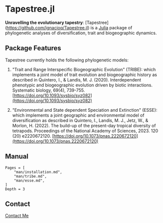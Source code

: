 # Tapestree.jl

**Unravelling the evolutionary tapestry**:
[Tapestree] (https://github.com/ignacioq/Tapestree.jl) is a 
[Julia](http://julialang.org) package of phylogenetic analyses of 
diversification, trait and biogeographic dynamics.


## Package Features

Tapestree currently holds the following phylogenetic models:

  1. "Trait and Range Interspecific Biogeographic Evolution" (TRIBE): which implements a joint model of trait evolution and biogeographic history as described in Quintero, I., & Landis, M. J. (2020). Interdependent phenotypic and biogeographic evolution driven by biotic interactions. Systematic biology, 69(4), 739-755. [https://doi.org/10.1093/sysbio/syz082](https://doi.org/10.1093/sysbio/syz082)

  2. "Environmental and State dependent Speciation and Extinction" (ESSE): which implements a joint geographic and environmental model of diversification as described in Quintero, I., Landis, M. J., Jetz, W., & Morlon, H. (2022). The build-up of the present-day tropical diversity of tetrapods. Proceedings of the National Academy of Sciences, 2023. 120 (20) e2220672120. [https://doi.org/10.1073/pnas.2220672120](https://doi.org/10.1073/pnas.2220672120)

## Manual

```@contents
Pages = [
    "man/installation.md",
    "man/tribe.md",
    "man/esse.md",
]
Depth = 3
```

## Contact

[Contact Me](mailto:ignacioquinterom@gmail.com)